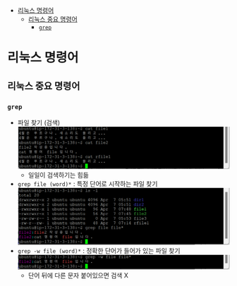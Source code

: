 - [리눅스 명령어](#리눅스-명령어)
  - [리눅스 중요 명령어](#리눅스-중요-명령어)
    - [`grep`](#grep)

# 리눅스 명령어

## 리눅스 중요 명령어

### `grep`

- 파일 찾기 (검색)
  ![](imgs/img43.png)
  - 일일이 검색하기는 힘듦
- `grep file (word)*` : 특정 단어로 시작하는 파일 찾기
  ![](imgs/img44.png)
- `grep -w file (word)*` : 정확한 단어가 들어가 있는 파일 찾기
  ![](imgs/img45.png)
  - 단어 뒤에 다른 문자 붙어있으면 검색 X
